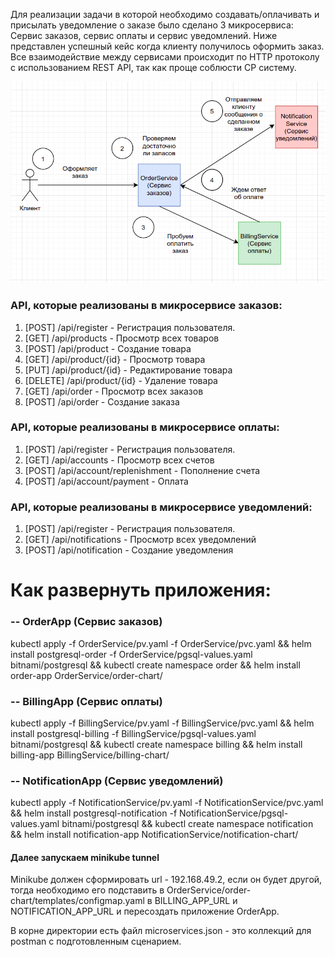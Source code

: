 Для реализации задачи в которой необходимо создавать/оплачивать и присылать уведомление о заказе было сделано 3
микросервиса: Сервис заказов, сервис оплаты и сервис уведомлений. Ниже представлен успешный кейс когда клиенту получилось
оформить заказ. Все взаимодействие между сервисами происходит по HTTP протоколу с использованием REST API, так как проще
соблюсти CP систему.

![alt text](img1.png)

### API, которые реализованы в микросервисе заказов:
1. [POST] /api/register - Регистрация пользователя.
2. [GET] /api/products - Просмотр всех товаров
3. [POST] /api/product - Создание товара
4. [GET] /api/product/{id} - Просмотр товара
5. [PUT] /api/product/{id} - Редактирование товара
6. [DELETE] /api/product/{id} - Удаление товара
7. [GET] /api/order - Просмотр всех заказов
8. [POST] /api/order - Создание заказа

### API, которые реализованы в микросервисе оплаты:
1. [POST] /api/register - Регистрация пользователя.
2. [GET] /api/accounts - Просмотр всех счетов
3. [POST] /api/account/replenishment - Пополнение счета
4. [POST] /api/account/payment - Оплата

### API, которые реализованы в микросервисе уведомлений:
1. [POST] /api/register - Регистрация пользователя.
2. [GET] /api/notifications - Просмотр всех уведомлений
3. [POST] /api/notification - Создание уведомления

# Как развернуть приложения:

### -- OrderApp (Сервис заказов)

kubectl apply -f OrderService/pv.yaml -f OrderService/pvc.yaml &&
helm install postgresql-order -f OrderService/pgsql-values.yaml bitnami/postgresql &&
kubectl create namespace order && helm install order-app OrderService/order-chart/

### -- BillingApp (Сервис оплаты)

kubectl apply -f BillingService/pv.yaml -f BillingService/pvc.yaml &&
helm install postgresql-billing -f BillingService/pgsql-values.yaml bitnami/postgresql &&
kubectl create namespace billing && helm install billing-app BillingService/billing-chart/

### -- NotificationApp (Сервис уведомлений)

kubectl apply -f NotificationService/pv.yaml -f NotificationService/pvc.yaml &&
helm install postgresql-notification -f NotificationService/pgsql-values.yaml bitnami/postgresql &&
kubectl create namespace notification && helm install notification-app NotificationService/notification-chart/

#### Далее запускаем minikube tunnel
Minikube должен сформировать url - 192.168.49.2, если он будет другой, тогда необходимо его подставить в OrderService/order-chart/templates/configmap.yaml в
BILLING_APP_URL и NOTIFICATION_APP_URL и пересоздать приложение OrderApp.

В корне директории есть файл microservices.json - это коллекций для postman с подготовленным сценарием.
